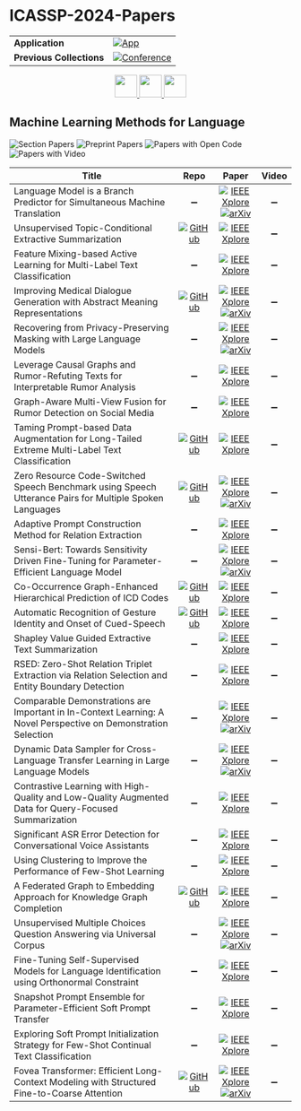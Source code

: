 # ICASSP-2024-Papers

<table>
    <tr>
        <td><strong>Application</strong></td>
        <td>
            <a href="https://huggingface.co/spaces/DmitryRyumin/NewEraAI-Papers" style="float:left;">
                <img src="https://img.shields.io/badge/🤗-NewEraAI--Papers-FFD21F.svg" alt="App" />
            </a>
        </td>
    </tr>
    <tr>
        <td><strong>Previous Collections</strong></td>
        <td>
            <a href="https://github.com/DmitryRyumin/ICASSP-2023-24-Papers/blob/main/README_2023.md">
                <img src="http://img.shields.io/badge/ICASSP-2023-0073AE.svg" alt="Conference">
            </a>
        </td>
    </tr>
</table>

<div align="center">
    <a href="https://github.com/DmitryRyumin/ICASSP-2023-24-Papers/blob/main/sections/2024/main/MLSP-L7.md">
        <img src="https://cdn.jsdelivr.net/gh/DmitryRyumin/NewEraAI-Papers@main/images/left.svg" width="40" alt="" />
    </a>
    <a href="https://github.com/DmitryRyumin/ICASSP-2023-24-Papers/">
        <img src="https://cdn.jsdelivr.net/gh/DmitryRyumin/NewEraAI-Papers@main/images/home.svg" width="40" alt="" />
    </a>
    <a href="https://github.com/DmitryRyumin/ICASSP-2023-24-Papers/blob/main/sections/2024/main/SPED-L1.md">
        <img src="https://cdn.jsdelivr.net/gh/DmitryRyumin/NewEraAI-Papers@main/images/right.svg" width="40" alt="" />
    </a>
</div>

## Machine Learning Methods for Language

![Section Papers](https://img.shields.io/badge/Section%20Papers-26-42BA16) ![Preprint Papers](https://img.shields.io/badge/Preprint%20Papers-9-b31b1b) ![Papers with Open Code](https://img.shields.io/badge/Papers%20with%20Open%20Code-6-1D7FBF) ![Papers with Video](https://img.shields.io/badge/Papers%20with%20Video-0-FF0000)

| **Title** | **Repo** | **Paper** | **Video** |
|-----------|:--------:|:---------:|:---------:|
| Language Model is a Branch Predictor for Simultaneous Machine Translation | :heavy_minus_sign: | [![IEEE Xplore](https://img.shields.io/badge/IEEE-10447486-E4A42C.svg)](https://ieeexplore.ieee.org/document/10447486) <br/> [![arXiv](https://img.shields.io/badge/arXiv-2312.14488-b31b1b.svg)](https://arxiv.org/abs/2312.14488) | :heavy_minus_sign: |
| Unsupervised Topic-Conditional Extractive Summarization | [![GitHub](https://img.shields.io/github/stars/ItzikMalkiel/Topic-Conditional-Summarization?style=flat)](https://github.com/ItzikMalkiel/Topic-Conditional-Summarization) | [![IEEE Xplore](https://img.shields.io/badge/IEEE-10447347-E4A42C.svg)](https://ieeexplore.ieee.org/document/10447347) | :heavy_minus_sign: |
| Feature Mixing-based Active Learning for Multi-Label Text Classification | :heavy_minus_sign: | [![IEEE Xplore](https://img.shields.io/badge/IEEE-10448407-E4A42C.svg)](https://ieeexplore.ieee.org/document/10448407) | :heavy_minus_sign: |
| Improving Medical Dialogue Generation with Abstract Meaning Representations | [![GitHub](https://img.shields.io/github/stars/Bernard-Yang/MedDiaAMR?style=flat)](https://github.com/Bernard-Yang/MedDiaAMR) | [![IEEE Xplore](https://img.shields.io/badge/IEEE-10447688-E4A42C.svg)](https://ieeexplore.ieee.org/document/10447688) <br/> [![arXiv](https://img.shields.io/badge/arXiv-2309.10608-b31b1b.svg)](https://arxiv.org/abs/2309.10608) | :heavy_minus_sign: |
| Recovering from Privacy-Preserving Masking with Large Language Models | :heavy_minus_sign: | [![IEEE Xplore](https://img.shields.io/badge/IEEE-10448234-E4A42C.svg)](https://ieeexplore.ieee.org/document/10448234) <br/> [![arXiv](https://img.shields.io/badge/arXiv-2309.08628-b31b1b.svg)](https://arxiv.org/abs/2309.08628) | :heavy_minus_sign: |
| Leverage Causal Graphs and Rumor-Refuting Texts for Interpretable Rumor Analysis | :heavy_minus_sign: | [![IEEE Xplore](https://img.shields.io/badge/IEEE-10448443-E4A42C.svg)](https://ieeexplore.ieee.org/document/10448443) | :heavy_minus_sign: |
| Graph-Aware Multi-View Fusion for Rumor Detection on Social Media | :heavy_minus_sign: | [![IEEE Xplore](https://img.shields.io/badge/IEEE-10446777-E4A42C.svg)](https://ieeexplore.ieee.org/document/10446777) | :heavy_minus_sign: |
| Taming Prompt-based Data Augmentation for Long-Tailed Extreme Multi-Label Text Classification | [![GitHub](https://img.shields.io/github/stars/stxupengyu/XDA?style=flat)](https://github.com/stxupengyu/XDA) | [![IEEE Xplore](https://img.shields.io/badge/IEEE-10446315-E4A42C.svg)](https://ieeexplore.ieee.org/document/10446315) | :heavy_minus_sign: |
| Zero Resource Code-Switched Speech Benchmark using Speech Utterance Pairs for Multiple Spoken Languages | [![GitHub](https://img.shields.io/github/stars/nobel861017/cs_zs_baseline?style=flat)](https://github.com/nobel861017/cs_zs_baseline) | [![IEEE Xplore](https://img.shields.io/badge/IEEE-10446737-E4A42C.svg)](https://ieeexplore.ieee.org/document/10446737) <br/> [![arXiv](https://img.shields.io/badge/arXiv-2310.03018-b31b1b.svg)](https://arxiv.org/abs/2310.03018) | :heavy_minus_sign: |
| Adaptive Prompt Construction Method for Relation Extraction | :heavy_minus_sign: | [![IEEE Xplore](https://img.shields.io/badge/IEEE-10448452-E4A42C.svg)](https://ieeexplore.ieee.org/document/10448452) | :heavy_minus_sign: |
| Sensi-Bert: Towards Sensitivity Driven Fine-Tuning for Parameter-Efficient Language Model | :heavy_minus_sign: | [![IEEE Xplore](https://img.shields.io/badge/IEEE-10447812-E4A42C.svg)](https://ieeexplore.ieee.org/document/10447812) <br/> [![arXiv](https://img.shields.io/badge/arXiv-2307.11764-b31b1b.svg)](https://arxiv.org/abs/2307.11764) | :heavy_minus_sign: |
| Co-Occurrence Graph-Enhanced Hierarchical Prediction of ICD Codes | [![GitHub](https://img.shields.io/github/stars/sohamh/Co-occurrence-Graph-Enhanced-Hierarchical-Prediction-of-ICD-Codes-?style=flat)](https://github.com/sohamh/Co-occurrence-Graph-Enhanced-Hierarchical-Prediction-of-ICD-Codes-) | [![IEEE Xplore](https://img.shields.io/badge/IEEE-10447721-E4A42C.svg)](https://ieeexplore.ieee.org/document/10447721) | :heavy_minus_sign: |
| Automatic Recognition of Gesture Identity and Onset of Cued-Speech | [![GitHub](https://img.shields.io/github/stars/AnnahitaSarre/ACSR?style=flat)](https://github.com/AnnahitaSarre/ACSR) | [![IEEE Xplore](https://img.shields.io/badge/IEEE-10446932-E4A42C.svg)](https://ieeexplore.ieee.org/document/10446932) | :heavy_minus_sign: |
| Shapley Value Guided Extractive Text Summarization | :heavy_minus_sign: | [![IEEE Xplore](https://img.shields.io/badge/IEEE-10447115-E4A42C.svg)](https://ieeexplore.ieee.org/document/10447115) | :heavy_minus_sign: |
| RSED: Zero-Shot Relation Triplet Extraction via Relation Selection and Entity Boundary Detection | :heavy_minus_sign: | [![IEEE Xplore](https://img.shields.io/badge/IEEE-10448069-E4A42C.svg)](https://ieeexplore.ieee.org/document/10448069) | :heavy_minus_sign: |
| Comparable Demonstrations are Important in In-Context Learning: A Novel Perspective on Demonstration Selection | :heavy_minus_sign: | [![IEEE Xplore](https://img.shields.io/badge/IEEE-10448239-E4A42C.svg)](https://ieeexplore.ieee.org/document/10448239) <br/> [![arXiv](https://img.shields.io/badge/arXiv-2312.07476-b31b1b.svg)](https://arxiv.org/abs/2312.07476) | :heavy_minus_sign: |
| Dynamic Data Sampler for Cross-Language Transfer Learning in Large Language Models | :heavy_minus_sign: | [![IEEE Xplore](https://img.shields.io/badge/IEEE-10446640-E4A42C.svg)](https://ieeexplore.ieee.org/document/10446640) <br/> [![arXiv](https://img.shields.io/badge/arXiv-2405.10626-b31b1b.svg)](https://arxiv.org/abs/2405.10626) | :heavy_minus_sign: |
| Contrastive Learning with High-Quality and Low-Quality Augmented Data for Query-Focused Summarization | :heavy_minus_sign: | [![IEEE Xplore](https://img.shields.io/badge/IEEE-10447820-E4A42C.svg)](https://ieeexplore.ieee.org/document/10447820) | :heavy_minus_sign: |
| Significant ASR Error Detection for Conversational Voice Assistants | :heavy_minus_sign: | [![IEEE Xplore](https://img.shields.io/badge/IEEE-10448230-E4A42C.svg)](https://ieeexplore.ieee.org/document/10448230) | :heavy_minus_sign: |
| Using Clustering to Improve the Performance of Few-Shot Learning | :heavy_minus_sign: | [![IEEE Xplore](https://img.shields.io/badge/IEEE-10447442-E4A42C.svg)](https://ieeexplore.ieee.org/document/10447442) | :heavy_minus_sign: |
| A Federated Graph to Embedding Approach for Knowledge Graph Completion | [![GitHub](https://img.shields.io/github/stars/s460305450/FedGE?style=flat)](https://github.com/s460305450/FedGE) | [![IEEE Xplore](https://img.shields.io/badge/IEEE-10446731-E4A42C.svg)](https://ieeexplore.ieee.org/document/10446731) | :heavy_minus_sign: |
| Unsupervised Multiple Choices Question Answering via Universal Corpus | :heavy_minus_sign: | [![IEEE Xplore](https://img.shields.io/badge/IEEE-10446538-E4A42C.svg)](https://ieeexplore.ieee.org/document/10446538) <br/> [![arXiv](https://img.shields.io/badge/arXiv-2402.17333-b31b1b.svg)](https://arxiv.org/abs/2402.17333) | :heavy_minus_sign: |
| Fine-Tuning Self-Supervised Models for Language Identification using Orthonormal Constraint | :heavy_minus_sign: | [![IEEE Xplore](https://img.shields.io/badge/IEEE-10446751-E4A42C.svg)](https://ieeexplore.ieee.org/document/10446751) | :heavy_minus_sign: |
| Snapshot Prompt Ensemble for Parameter-Efficient Soft Prompt Transfer | :heavy_minus_sign: | [![IEEE Xplore](https://img.shields.io/badge/IEEE-10448070-E4A42C.svg)](https://ieeexplore.ieee.org/document/10448070) | :heavy_minus_sign: |
| Exploring Soft Prompt Initialization Strategy for Few-Shot Continual Text Classification | :heavy_minus_sign: | [![IEEE Xplore](https://img.shields.io/badge/IEEE-10448063-E4A42C.svg)](https://ieeexplore.ieee.org/document/10448063) | :heavy_minus_sign: |
| Fovea Transformer: Efficient Long-Context Modeling with Structured Fine-to-Coarse Attention | [![GitHub](https://img.shields.io/github/stars/ZiweiHe/Fovea-Transformer?style=flat)](https://github.com/ZiweiHe/Fovea-Transformer) | [![IEEE Xplore](https://img.shields.io/badge/IEEE-10446483-E4A42C.svg)](https://ieeexplore.ieee.org/document/10446483) <br/> [![arXiv](https://img.shields.io/badge/arXiv-2311.07102-b31b1b.svg)](https://arxiv.org/abs/2311.07102) | :heavy_minus_sign: |
